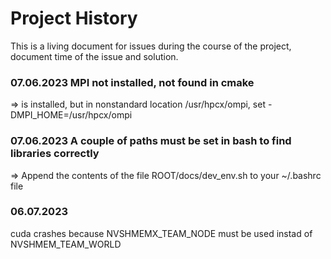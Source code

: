 # Project History

This is a living document for issues during the course of the project, document time of the issue and solution.

### 07.06.2023 MPI not installed, not found in cmake 

=> is installed, but in nonstandard location /usr/hpcx/ompi, set -DMPI_HOME=/usr/hpcx/ompi

### 07.06.2023 A couple of paths must be set in bash to find libraries correctly

=> Append the contents of the file ROOT/docs/dev_env.sh to your ~/.bashrc file 

### 06.07.2023
cuda crashes because NVSHMEMX_TEAM_NODE must be used instad of NVSHMEM_TEAM_WORLD


